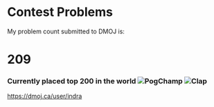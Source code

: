 # Contest Problems 
   
My problem count submitted to DMOJ is:
# 209
### Currently placed top 200 in the world  ![PogChamp](https://cdn.frankerfacez.com/emoticon/293330/1) ![Clap](https://cdn.betterttv.net/emote/55b6f480e66682f576dd94f5/1x)
https://dmoj.ca/user/indra <br />
